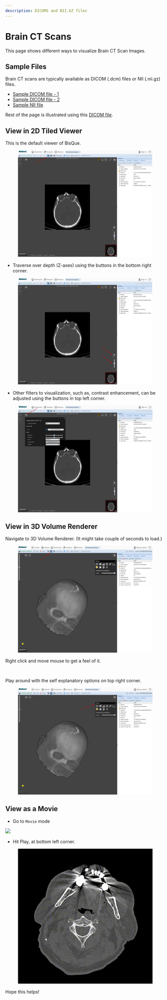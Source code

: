 ```yaml
---
description: DICOMS and NII.GZ files
---
```


# Brain CT Scans

This page shows different ways to visualize Brain CT Scan Images.

## Sample Files

Brain CT scans are typically available as DICOM (.dcm) files or NII (.nii.gz) files.

* [Sample DICOM file - 1](https://bisque2.ece.ucsb.edu/client\_service/view?resource=https://bisque2.ece.ucsb.edu/data\_service/00-syvRY9kUHpbNRA7vwMbvRh)
* [Sample DICOM file - 2](https://bisque2.ece.ucsb.edu/client\_service/view?resource=https://bisque2.ece.ucsb.edu/data\_service/00-WWQbMTvD82RQUQYn8N3XuE)
* [Sample NII file](https://bisque2.ece.ucsb.edu/client\_service/view?resource=https://bisque2.ece.ucsb.edu/data\_service/00-xzAMZ2J4gmSHZreanEMwMD)

Rest of the page is illustrated using this [DICOM file](https://bisque2.ece.ucsb.edu/client\_service/view?resource=https://bisque2.ece.ucsb.edu/data\_service/00-syvRY9kUHpbNRA7vwMbvRh).

## View in 2D Tiled Viewer

This is the default viewer of BisQue.

<div align="left">

<figure><img src="../../.gitbook/assets/bisque_docs (1).png" alt="" width="563"><figcaption></figcaption></figure>

</div>

* Traverse over depth (Z-axes) using the buttons in the bottom right corner.

<div align="left">

<figure><img src="../../.gitbook/assets/bisque_docs (7).png" alt="" width="563"><figcaption></figcaption></figure>

</div>

* Other filters to visualization, such as, contrast enhancement, can be adjusted using the buttons in top left corner.

<div align="left">

<figure><img src="../../.gitbook/assets/bisque_docs (3).png" alt="" width="563"><figcaption></figcaption></figure>

</div>

## View in 3D Volume  Renderer

Navigate to 3D Volume Renderer. (It might take couple of seconds to load.)

<div align="left">

<figure><img src="../../.gitbook/assets/bisque_docs (9).png" alt="" width="563"><figcaption></figcaption></figure>

</div>

Right click and move mouse to get a feel of it.

<figure><img src="../../.gitbook/assets/3d_viewer.gif" alt=""><figcaption></figcaption></figure>

Play around with the self explanatory options on top right corner.

<div align="left">

<figure><img src="../../.gitbook/assets/bisque_docs.png" alt="" width="563"><figcaption></figcaption></figure>

</div>

## View as a Movie

* Go to `Movie` mode

![](<../../.gitbook/assets/bisque\_docs (8).png>)

* Hit Play, at bottom left corner.

<div align="left">

<figure><img src="../../.gitbook/assets/sample.gif" alt=""><figcaption></figcaption></figure>

</div>

Hope this helps!

